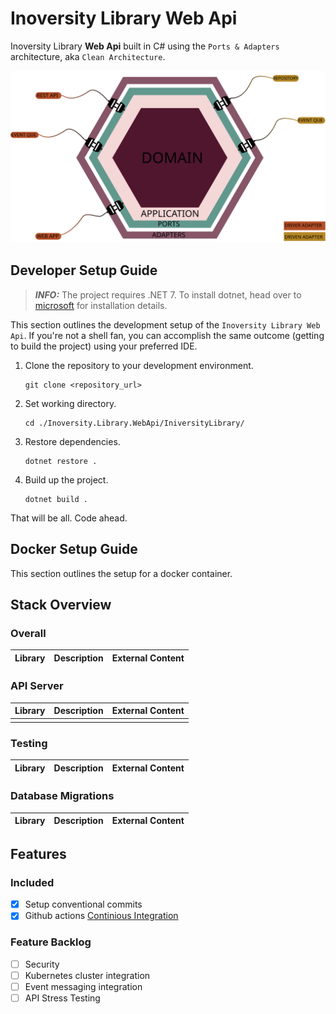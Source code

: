 # Inoversity Library Web Api


Inoversity Library **Web Api** built in C# using the
`Ports & Adapters` architecture, aka `Clean Architecture`.

<img src="./assets/applicationArchitecture.svg" alt="Microservice Architecture">

## Developer Setup Guide

> **_INFO:_** The project requires .NET 7. To install dotnet, head
> over to [microsoft](https://dotnet.microsoft.com/en-us/download) for installation details.

This section outlines the development setup of the `Inoversity Library Web Api`. If you're not
a shell fan, you can accomplish the same outcome (getting to build the project) using your preferred IDE.

1. Clone the repository to your development environment.
    ```
    git clone <repository_url>
    ```
2. Set working directory.
    ```
    cd ./Inoversity.Library.WebApi/IniversityLibrary/
    ```
3. Restore dependencies.
    ```
    dotnet restore .
    ```
4. Build up the project.
    ```
    dotnet build .
    ```

That will be all. Code ahead.

## Docker Setup Guide

This section outlines the setup for a docker container.

## Stack Overview

### Overall

| Library | Description | External Content |
|---------|-------------|------------------|

### API Server
| Library                                 | Description            | External Content                                                                                     |
|-----------------------------------------|------------------------|------------------------------------------------------------------------------------------------------|
                                                                   |

### Testing
| Library                                                              | Description                 | External Content                                                                                                                                     |
|----------------------------------------------------------------------|-----------------------------|------------------------------------------------------------------------------------------------------------------------------------------------------|

### Database Migrations
| Library     | Description         | External Content                 |
|-------------|---------------------|----------------------------------|

## Features
### Included

- [X] Setup conventional commits
- [X] Github actions [Continious Integration](https://www.atlassian.com/continuous-delivery/continuous-integration)

### Feature Backlog

- [ ] Security
- [ ] Kubernetes cluster integration
- [ ] Event messaging integration
- [ ] API Stress Testing

